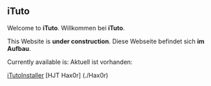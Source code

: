 ## iTuto

Welcome to **iTuto**.
Willkommen bei **iTuto**.


This Website is **under construction**.
Diese Webseite befindet sich **im Aufbau**.


Currently available is:
Aktuell ist vorhanden:

[iTutoInstaller](./iTutoInstaller)
[HJT Hax0r] (./Hax0r)
